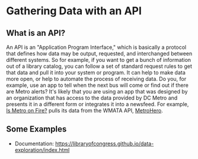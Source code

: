 # Gathering Data with an API

## What is an API?

An API is an "Application Program Interface," which is basically a protocol that defines how data may be output, requested, and interchanged between different systems. So for example, if you want to get a bunch of information out of a library catalog, you can follow a set of standard request rules to get that data and pull it into your system or program. It can help to make data more open, or help to automate the process of receiving data. Do you, for example, use an app to tell when the next bus will come or find out if there are Metro alerts? It's likely that you are using an app that was designed by an organization that has access to the data provided by DC Metro and presents it in a different form or integrates it into a newsfeed. For example, [Is Metro on Fire?](https://ismetroonfire.com/) pulls its data from the WMATA API, [MetroHero](https://dcmetrohero.com/apis).

## Some Examples

* Documentation: https://libraryofcongress.github.io/data-exploration/index.html
